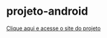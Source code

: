 # projeto-android


<a href="https://ayanebrigida.github.io/projeto-android/" target="_blank">Clique aqui e acesse o site do projeto</a>
